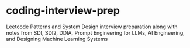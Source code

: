 # coding-interview-prep
Leetcode Patterns and System Design interview preparation along with notes from SDI, SDI2, DDIA, Prompt Engineering for LLMs, AI Engineering, and Designing Machine Learning Systems
